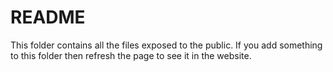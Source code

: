 # README

This folder contains all the files exposed to the public.
If you add something to this folder then refresh the page to see it in the website.
